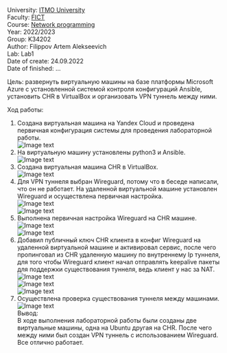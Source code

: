 University: [ITMO University](https://itmo.ru/ru/)  
Faculty: [FICT](https://fict.itmo.ru)  
Course: [Network programming](https://github.com/itmo-ict-faculty/network-programming)  
Year: 2022/2023  
Group: K34202  
Author: Filippov Artem Alekseevich  
Lab: Lab1  
Date of create: 24.09.2022  
Date of finished: ...  

Цель:  развернуть виртуальную машины на базе платформы Microsoft Azure с установленной системой контроля конфигураций Ansible, установить CHR в VirtualBox и организовать VPN туннель между ними.  

Ход работы:  

1.	Создана виртуальная машина на Yandex Cloud и проведена первичная конфигурация системы для проведения лабораторной работы.  
![Image text](https://https://github.com/Artemchikus/2022_2023-network_programming-k34202-filippov_a_a/tree/main/lab1/images/1.jpg)  
2.	На виртуальную машину установлены python3 и Ansible.    
![Image text](https://https://github.com/Artemchikus/2022_2023-network_programming-k34202-filippov_a_a/tree/main/lab1/images/2.jpg)  
3.	Создана виртуальная машина CHR в VirtualBox.  
![Image text](https://https://github.com/Artemchikus/2022_2023-network_programming-k34202-filippov_a_a/tree/main/lab1/images/3.jpg)  
4.	Для VPN туннеля выбран Wireguard, потому что в беседе написали, что он не работает. На удаленной виртуальной машине установлен Wireguard и осуществлена первичная настройка.  
![Image text](https://https://github.com/Artemchikus/2022_2023-network_programming-k34202-filippov_a_a/tree/main/lab1/images/4.jpg)  
![Image text](https://https://github.com/Artemchikus/2022_2023-network_programming-k34202-filippov_a_a/tree/main/lab1/images/5.jpg)  
5.	Выполнена первичная настройка Wireguard на CHR машине.  
![Image text](https://https://github.com/Artemchikus/2022_2023-network_programming-k34202-filippov_a_a/tree/main/lab1/images/6.jpg)  
![Image text](https://https://github.com/Artemchikus/2022_2023-network_programming-k34202-filippov_a_a/tree/main/lab1/images/7.jpg)  
6.	Добавил публичный ключ CHR клиента в конфиг Wireguard на удаленной виртуальной машине и активировал сервис, после чего пропинговал из CHR удаленную машину по внутреннему Ip туннеля, для того чтобы Wireguard клиент начал отправлять keepalive пакеты для поддержки существования туннеля, ведь клиент у нас за NAT.  
![Image text](https://https://github.com/Artemchikus/2022_2023-network_programming-k34202-filippov_a_a/tree/main/lab1/images/8.jpg)  
![Image text](https://https://github.com/Artemchikus/2022_2023-network_programming-k34202-filippov_a_a/tree/main/lab1/images/9.jpg)  
![Image text](https://https://github.com/Artemchikus/2022_2023-network_programming-k34202-filippov_a_a/tree/main/lab1/images/10.jpg)  
7.	Осуществлена проверка существования туннеля между машинами.  
![Image text](https://https://github.com/Artemchikus/2022_2023-network_programming-k34202-filippov_a_a/tree/main/lab1/images/11.jpg)  
Вывод:  
В ходе выполнения лабораторной работы были созданы две виртуальные машины, одна на Ubuntu другая на CHR. После чего между ними был создан VPN туннель с использованием Wireguard. Все отлично работает.  
